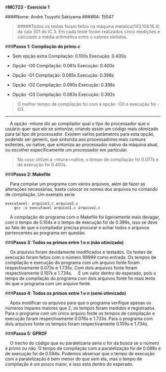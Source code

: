 #**MC723 - Exercício 1**

####Nome: André Tsuyohi Sakiyama
####RA: 15047

>#####Todos os testes foram feitos na máquina metalica(143.106.16.4) da sala 301 do IC 3. Em cada teste foram realizados cinco medições e calculado a média aritimética entre o valores obitidos.


###**Passo 1: Compilação do primo.c**

- Sem opção extra
		Compilação: 0.100s
		Execução: 0.400s

- Opção -O0
		Compilação: 0.081s
		Execução: 0.400s
	
- Opção -O1
		Compilação: 0.085s
		Execução: 0.398s

- Opção -O2
		Compilação: 0.090s
		Execução: 0.398s

- Opção -O3
		Compilação: 0.083s
		Execução: 0.392s

>O melhor tempo de compilação foi com a opção -O0 e execução foi -O3.

----------
&nbsp;&nbsp;&nbsp;&nbsp;A opção -mtune diz ao compilador qual o tipo do processador que o usuário quer que ele se sintonize, criando assim um código mais otimizado para tal tipo de processador. Existem vaŕios parâmetros para esta opção, podendo ser generic, que sintoniza aos processadores mais comuns exitentes, ou native, que sintoniza ao processador nativo da máquina atual, ou escolher especificamente um processador em particular.

>No caso utilizei a -mtune=native, o tempo de compilação foi 0.077s e de execução foi 0.400s.


###**Passo 2: Makefile**

&nbsp;&nbsp;&nbsp;&nbsp;Para compilar um programa com vários arquivos, além de fazer as alterações necessárias, basta colocar os nomes dos arquivos no comando de compilação. Um exemplo seria: 

```
executavel: arquivo1.c arquivo2.c
	gcc -o executavel arquivo1.c arquivo2.c
```

&nbsp;&nbsp;&nbsp;&nbsp;A compilação do programa com o Makefile foi ligeiramente mais devagar, com o tempo de 0.104s e o tempo de execução foi de 0.399s, isso se deve ao fato de que o compilador precisa procurar e achar todos o arquivos pertencentes ao programa em questão.


###**Passo 3: Todos os primos entre 1 e n (não otimizado)**

&nbsp;&nbsp;&nbsp;&nbsp;Os arquivos foram devidamente modificados e testados. Os testes de execução foram feitos com o número 99999 como entrada. Os tempos de compilação e execução do programa com um arquivo fonte foram respectivamente 0.073s e 1.735s. Com dois arquivos fonte foram respectivamente 0.107s e 1.734s.
&nbsp;&nbsp;&nbsp;&nbsp;É um valor dentro do esperado, pois o tempo de compilação do programa com dois arquivos fonte foi mais lento do que o programa com um arquivo fonte.


###**Passo 4: Todos os primos entre 1 e n (semi otimizado)**

&nbsp;&nbsp;&nbsp;&nbsp;Após modificar os arquivos para que o programa verifique apenas os números impares maiores que 2, os tempos foram medidos e registrados. Para o programa com um único arquivo fonte os tempos de compilação e execução foram respectivamente 0.076s e 1.733s. Para o programa com dois arquivos fonte os tempos foram respectivamente 0.109s e 1.734s.


###**Passo 5: GPROF**

&nbsp;&nbsp;&nbsp;&nbsp;O trecho do código que eu paralelizaria seria o for da busca se o número é primo ou não. O tempo de compilação com a paralelização foi de 0.088s e de execução foi de 0.594s. Podemos observar que o tempo de execução com a paralelização é bem menor do que sem ela, mas o tempo de compilação é um pouco maior, e isso está dentro do esperado.